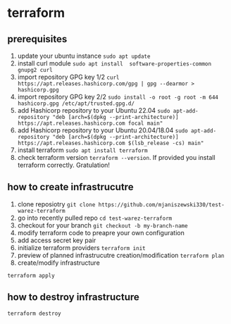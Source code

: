 # terraform

## prerequisites
1. update your ubuntu instance `sudo apt update`
2. install curl module `sudo apt install  software-properties-common gnupg2 curl`
3. import repository GPG key 1/2 `curl https://apt.releases.hashicorp.com/gpg | gpg --dearmor > hashicorp.gpg`
4. import repository GPG key 2/2 `sudo install -o root -g root -m 644 hashicorp.gpg /etc/apt/trusted.gpg.d/`
5. add Hashicorp repository to your Ubuntu 22.04 `sudo apt-add-repository "deb [arch=$(dpkg --print-architecture)] https://apt.releases.hashicorp.com focal main"`
6. add Hashicorp repository to your Ubuntu 20.04/18.04 `sudo apt-add-repository "deb [arch=$(dpkg --print-architecture)] https://apt.releases.hashicorp.com $(lsb_release -cs) main"`
7. install terraform `sudo apt install terraform`
8. check terraform version `terraform --version`. If provided you install terraform correctly. Gratulation!

## how to create infrastrucutre
1. clone reposiotry `git clone https://github.com/mjaniszewski330/test-warez-terraform`
2. go into recently pulled repo `cd test-warez-terraform`
3. checkout for your branch `git checkout -b my-branch-name`
4. modify terraform code to preapre your own configuration
5. add access secret key pair
6. initialize terraform providers `terraform init`
7. preview of planned infrastrucutre creation/modification `terraform plan`
8. create/modify infrastructure 
```shell
terraform apply
```

## how to destroy infrastructure
```shell
terraform destroy
```
